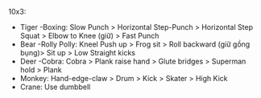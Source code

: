 10x3:
+ Tiger -Boxing: Slow Punch > Horizontal Step-Punch > Horizontal Step Squat > Elbow to Knee (giữ) > Fast Punch
+ Bear -Rolly Polly: Kneel Push up > Frog sit > Roll backward (giữ gồng bụng)> Sit up > Low Straight kicks
+ Deer -Cobra: Cobra > Plank raise hand > Glute bridges > Superman hold > Plank
+ Monkey: Hand-edge-claw > Drum > Kick > Skater > High Kick
+ Crane: Use dumbbell 

